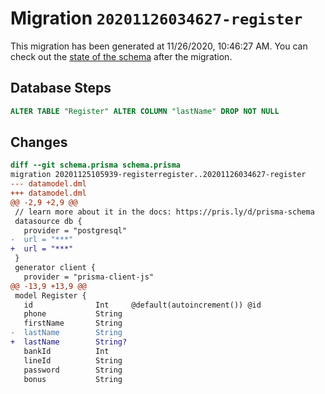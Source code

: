 # Migration `20201126034627-register`

This migration has been generated at 11/26/2020, 10:46:27 AM.
You can check out the [state of the schema](./schema.prisma) after the migration.

## Database Steps

```sql
ALTER TABLE "Register" ALTER COLUMN "lastName" DROP NOT NULL
```

## Changes

```diff
diff --git schema.prisma schema.prisma
migration 20201125105939-registerregister..20201126034627-register
--- datamodel.dml
+++ datamodel.dml
@@ -2,9 +2,9 @@
 // learn more about it in the docs: https://pris.ly/d/prisma-schema
 datasource db {
   provider = "postgresql"
-  url = "***"
+  url = "***"
 }
 generator client {
   provider = "prisma-client-js"
@@ -13,9 +13,9 @@
 model Register {
   id              Int     @default(autoincrement()) @id
   phone           String
   firstName       String
-  lastName        String
+  lastName        String?
   bankId          Int
   lineId          String
   password        String
   bonus           String
```


